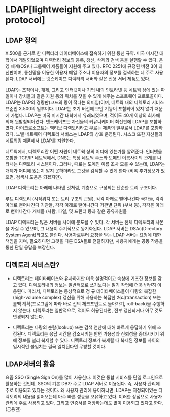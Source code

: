# LDAP[lightweight directory access protocol]

## LDAP 정의

 X.500을 근거로 한 디렉터리 데이터베이스에 접속하기 위한 통신 규약. 
미국 미시간 대학에서 개발되었으며 디렉터리 정보의 등록, 갱신, 삭제와 검색 등을 실행할 수 있다.
운영 체계(OS)나 그룹웨어 제품들이 지원해 주고 있다. RFC 2251에 규정된 버전 3이 최신판이며, 통신망을 이용한
이용자 메일 주소나 이용자의 정보를 검색하는 데 주로 사용된다. LDAP 서버에는 넷스케이프 디렉터리 서버와 같은 전용 서버 제품도 있다.


LDAP는 조직이나, 개체, 그리고 인터넷이나 기업 내의 인트라넷 등 네트웍 상에 있는 파일이나 장치들과 같은 자원 등의 위치를 찾을 수 있게 해주는 소프트웨어 프로토콜이다. LDAP는 DAP의 경량판(코드의 량이 적다는 의미임)이며, 네트웍 내의 디렉토리 서비스 표준인 X.500의 일부이다. LDAP는 초기 버전에 보안 기능이 포함되어 있지 않기 때문에 가볍다. LDAP는 미국 미시간 대학에서 유래되었으며, 적어도 40개 이상의 회사에 의해 뒷받침되어왔다. 넷스케이프는 자신들의 커뮤니케이터 최신판에 LDAP를 포함하였다. 마이크로소프트는 액티브 디렉토리라고 부르는 제품의 일부로서 LDAP를 포함하였다. 노벨 네트웨어 디렉토리 서비스는 LDAP와 상호 운영된다. 시스코 또한 자신들의 네트워킹 제품에서 LDAP를 지원한다.

네트웍에서, 디렉토리란 어떤 자원이 네트웍 상의 어디에 있는가를 알려준다. 인터넷을 포함한 TCP/IP 네트웍에서, DNS는 특정 네트웍 주소와 도메인 이름사이의 관계를 나타내는 디렉토리 시스템이다. 그러나, 때로는 도메인 이름 조차 모를 수 있는데, LDAP는 개체가 어디에 있는지 알지 못하더라도 그것을 검색할 수 있게 한다 (비록 추가정보가 있으면, 검색시 도움은 되겠지만).

LDAP 디렉토리는 아래에 나타낸 것처럼, 계층으로 구성되는 단순한 트리 구조이다.

루트 디렉토리 (시작위치 또는 트리 구조의 근원), 각각 아래로 뻗어나간다
국가들, 각각 아래로 뻗어나간다
기관들, 각각 아래로 뻗어나간다
기관별 단위 (부서 등), 각각은 아래로 뻗어나간다
개체들 (사람, 파일, 및 프린터 등과 같은 공유자원들
 

LDAP 디렉토리는 많은 서버들 사이에 분포될 수 있다. 각 서버는 전체 디렉토리의 사본을 가질 수 있으며, 그 내용이 주기적으로 동기화된다. LDAP 서버는 DSAc(Directory System Agent)라고도 불린다. 사용자로부터 요청을 받는 LDAP 서버는 요청에 대한 책임을 지며, 필요하다면 그것을 다른 DSA들로 전달하지만, 사용자에게는 공동 작용을 통한 단일 응답을 보장한다.

## 디렉토리 서비스란?
- 디렉토리는 데이타베이스와 유사하지만 더욱 설명적이고 속성에 기초한 정보를 갖고 있다. 
디렉토리내의 정보는 일반적으로 쓰기보다는 읽기 작업에 더욱 빈번히 이용된다. 따라서, 디렉토리는 통상적으로 정
규 데이타베이스들이 다량의 복잡한(high-volume complex) 갱신을 위해 사용하는 복잡한 처리(transaction) 
또는 롤백 계획(프로그램에 따라 바로 전의 체크포인트로 돌아가기, roll-back)을 수행하지 않는다. 
디렉토리는 일반적으로, 적어도 허용된다면, 전부 갱신되거나 아무 것도 변경되지 않는다. 

- 디렉토리는 다량의 순람(lookup) 또는 검색 연산에 대해 빠르게 응답하기 위해 조정된다. 
디렉토리는 응답 시간을 감소시키는 반면 가용성과 신뢰성을 증대시키기 위해 정보를 널리 복제할 수 있다. 
디렉토리 정보가 복제될 때 복제된 정보들 사이의 일시적인 불일치는 결국 일치된다면 무방할 것이다. 

## LDAP서버의 활용

요즘 SSO (Single Sign On)를 많이 사용한다. 이것은 통합 서비스를 단일 로그인으로 활용하는 것인데, 
SSO의 기본 DB가 주로 LDAP 서버로 이용된다. 즉, 사용자 관리에 주로 이용되고 있다는 것이다.
왜 사용자 관리에 용이하냐면, LDAP는 지정되어있는 디렉토리의 내용을 읽어오는데 아주 빠른 성능을 보유하고 있다. 
이러한 장점으로 사용자 관리에 주로 사용되고 있다. 그리고 인증서를 저장하는데도 많이 이용되고 있다고 한다. (금융권)